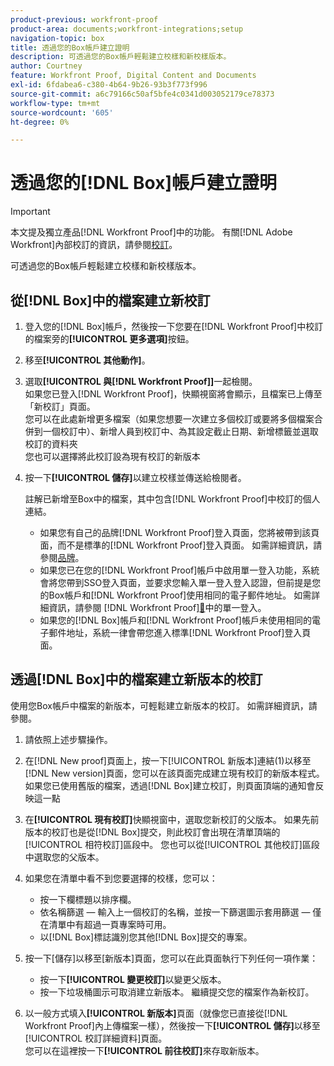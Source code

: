 ```yaml
---
product-previous: workfront-proof
product-area: documents;workfront-integrations;setup
navigation-topic: box
title: 透過您的Box帳戶建立證明
description: 可透過您的Box帳戶輕鬆建立校樣和新校樣版本。
author: Courtney
feature: Workfront Proof, Digital Content and Documents
exl-id: 6fdabea6-c380-4b64-9b26-93b3f773f996
source-git-commit: a6c79166c50af5bfe4c0341d003052179ce78373
workflow-type: tm+mt
source-wordcount: '605'
ht-degree: 0%

---
```


# 透過您的[!DNL Box]帳戶建立證明

>[!IMPORTANT]
>
>本文提及獨立產品[!DNL Workfront Proof]中的功能。 有關[!DNL Adobe Workfront]內部校訂的資訊，請參閱[校訂](../../../review-and-approve-work/proofing/proofing.md)。

可透過您的Box帳戶輕鬆建立校樣和新校樣版本。

## 從[!DNL Box]中的檔案建立新校訂

1. 登入您的[!DNL Box]帳戶，然後按一下您要在[!DNL Workfront Proof]中校訂的檔案旁的&#x200B;**[!UICONTROL 更多選項]**&#x200B;按鈕。
1. 移至&#x200B;**[!UICONTROL 其他動作]**。
1. 選取&#x200B;**[!UICONTROL 與[!DNL Workfront Proof]]**&#x200B;一起檢閱。\
   如果您已登入[!DNL Workfront Proof]，快顯視窗將會顯示，且檔案已上傳至「新校訂」頁面。\
   您可以在此處新增更多檔案（如果您想要一次建立多個校訂或要將多個檔案合併到一個校訂中）、新增人員到校訂中、為其設定截止日期、新增標籤並選取校訂的資料夾\
   您也可以選擇將此校訂設為現有校訂的新版本

1. 按一下&#x200B;**[!UICONTROL 儲存]**&#x200B;以建立校樣並傳送給檢閱者。

   註解已新增至Box中的檔案，其中包含[!DNL Workfront Proof]中校訂的個人連結。

   * 如果您有自己的品牌[!DNL Workfront Proof]登入頁面，您將被帶到該頁面，而不是標準的[!DNL Workfront Proof]登入頁面。 如需詳細資訊，請參閱[品牌](https://support.workfront.com/hc/en-us/sections/115000921208-Branding)。
   * 如果您已在您的[!DNL Workfront Proof]帳戶中啟用單一登入功能，系統會將您帶到SSO登入頁面，並要求您輸入單一登入登入認證，但前提是您的Box帳戶和[!DNL Workfront Proof]使用相同的電子郵件地址。 如需詳細資訊，請參閱 [!DNL Workfront Proof][&#128279;](../../../workfront-proof/wp-acct-admin/managing-security/single-sign-on-overview.md)中的單一登入。
   * 如果您的[!DNL Box]帳戶和[!DNL Workfront Proof]帳戶未使用相同的電子郵件地址，系統一律會帶您進入標準[!DNL Workfront Proof]登入頁面。

## 透過[!DNL Box]中的檔案建立新版本的校訂

使用您Box帳戶中檔案的新版本，可輕鬆建立新版本的校訂。 如需詳細資訊，請參閱。

1. 請依照上述步驟操作。
1. 在[!DNL New proof]頁面上，按一下[!UICONTROL 新版本]連結(1)以移至[!DNL New version]頁面，您可以在該頁面完成建立現有校訂的新版本程式。\
   如果您已使用舊版的檔案，透過[!DNL Box]建立校訂，則頁面頂端的通知會反映這一點
1. 在&#x200B;**[!UICONTROL 現有校訂]**&#x200B;快顯視窗中，選取您新校訂的父版本。 如果先前版本的校訂也是從[!DNL Box]提交，則此校訂會出現在清單頂端的[!UICONTROL 相符校訂]區段中。 您也可以從[!UICONTROL 其他校訂]區段中選取您的父版本。
1. 如果您在清單中看不到您要選擇的校樣，您可以：

   * 按一下欄標題以排序欄。
   * 依名稱篩選 — 輸入上一個校訂的名稱，並按一下篩選圖示套用篩選 — 僅在清單中有超過一頁專案時可用。
   * 以[!DNL Box]標誌識別您其他[!DNL Box]提交的專案。

1. 按一下[儲存]&#x200B;**&#x200B;**&#x200B;以移至[新版本]頁面，您可以在此頁面執行下列任何一項作業：

   * 按一下&#x200B;**[!UICONTROL 變更校訂]**&#x200B;以變更父版本。
   * 按一下垃圾桶圖示可取消建立新版本。 繼續提交您的檔案作為新校訂。

1. 以一般方式填入&#x200B;**[!UICONTROL 新版本]**&#x200B;頁面（就像您已直接從[!DNL Workfront Proof]內上傳檔案一樣），然後按一下&#x200B;**[!UICONTROL 儲存]**&#x200B;以移至[!UICONTROL 校訂詳細資料]頁面。\
   您可以在這裡按一下&#x200B;**[!UICONTROL 前往校訂]**&#x200B;來存取新版本。
